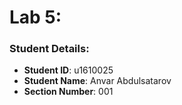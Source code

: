 # Lab 5:

### Student Details:

- **Student ID**: u1610025
- **Student Name**: Anvar Abdulsatarov
- **Section Number**: 001
